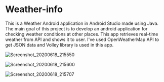 # Weather-info

This is a  Weather Android application in Android Studio made using Java. The main goal of this project is to develop an android application for checking weather conditions at other places. This app retrieves real-time weather from API and shows it to user. I've used OpenWeatherMap API to get JSON data and Volley library is used in this app.


![Screenshot_20200618_215550](https://user-images.githubusercontent.com/45752419/92316583-e7124300-f013-11ea-9a01-be75a8498c53.png)


![Screenshot_20200618_215600](https://user-images.githubusercontent.com/45752419/92316602-250f6700-f014-11ea-8855-040bf05d959e.png)


![Screenshot_20200618_215707](https://user-images.githubusercontent.com/45752419/92316607-3bb5be00-f014-11ea-982b-59c41a1e8db1.png)


